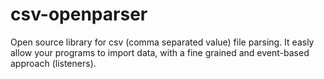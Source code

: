 csv-openparser
==============

Open source library for csv (comma separated value) file parsing. It easly allow your programs to import data, with a fine grained and event-based approach (listeners).